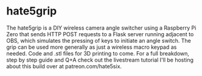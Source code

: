 # hate5grip

The hate5grip is a DIY wireless camera angle switcher using a Raspberry Pi Zero that sends HTTP POST requests to a Flask server running adjacent to OBS, which simulates the pressing of keys to initiate an angle switch. The grip can be used more generally as just a wireless macro keypad as needed. Code and .stl files for 3D printing to come. For a full breakdown, step by step guide and Q+A check out the livestream tutorial I'll be hosting about this build over at patreon.com/hate5six.
